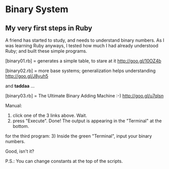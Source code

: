 
# Binary System
## My very first steps in Ruby

A friend has started to study, and needs to understand binary numbers. As I was learning Ruby anyways, I tested how much I had already understood Ruby; and built these simple programs.


[binary01.rb] = generates a simple table, to stare at it
  http://goo.gl/10OZ4b

[binary02.rb] = more base systems; generalization helps understanding
  http://goo.gl/J8yuh5


and **taddaa** ...

[binary03.rb] = The Ultimate Binary Adding Machine :-)
  http://goo.gl/u7qlsn


Manual:
1) click one of the 3 links above. Wait.
2) press "Execute".
Done! The output is appearing in the "Terminal" at the bottom.

for the third program:
3) Inside the green "Terminal", input your binary numbers.


Good, isn't it?


P.S.: You can change constants at the top of the scripts.
